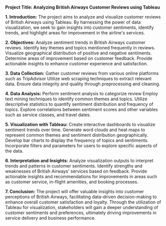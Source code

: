 **Project Title: Analyzing British Airways Customer Reviews using Tableau**

**1. Introduction:**
The project aims to analyze and visualize customer reviews of British Airways using Tableau. By harnessing the power of data visualization, we seek to gain insights into customer sentiments, identify trends, and highlight areas for improvement in the airline's services.

**2. Objectives:**
Analyze sentiment trends in British Airways customer reviews.
Identify key themes and topics mentioned frequently in reviews.
Visualize geographical distribution of positive and negative sentiments.
Determine areas of improvement based on customer feedback.
Provide actionable insights to enhance customer experience and satisfaction.

**3. Data Collection:**
Gather customer reviews from various online platforms such as TripAdvisor
Utilize web scraping techniques to extract relevant data.
Ensure data integrity and quality through preprocessing and cleaning.

**4. Data Analysis:**
Perform sentiment analysis to categorize review
Employ text mining techniques to identify common themes and topics.
Utilize descriptive statistics to quantify sentiment distribution and frequency of topics.
Explore correlations between sentiment scores and other variables such as service classes, and travel dates.

**5. Visualization with Tableau:**
Create interactive dashboards to visualize sentiment trends over time.
Generate word clouds and heat maps to represent common themes and sentiment distribution geographically.
Develop bar charts to display the frequency of topics and sentiments.
Incorporate filters and parameters for users to explore specific aspects of the data.

**6. Interpretation and Insights:**
Analyze visualization outputs to interpret trends and patterns in customer sentiments.
Identify strengths and weaknesses of British Airways' services based on feedback.
Provide actionable insights and recommendations for improvements in areas such as customer service, in-flight amenities, and booking processes.

**7. Conclusion:**
The project will offer valuable insights into customer perceptions of British Airways, facilitating data-driven decision-making to enhance overall customer satisfaction and loyalty. Through the utilization of Tableau for visualization, stakeholders will gain a deeper understanding of customer sentiments and preferences, ultimately driving improvements in service delivery and business performance.
